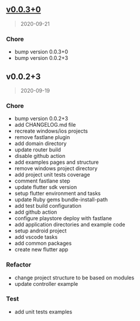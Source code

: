 
<a name="v0.0.3+0"></a>
## [v0.0.3+0](https://github.com/justdigital/miccional-app/compare/v0.0.2+3...v0.0.3+0)

> 2020-09-21

### Chore

* bump version 0.0.3+0
* bump version 0.0.2+3


<a name="v0.0.2+3"></a>
## v0.0.2+3

> 2020-09-19

### Chore

* bump version 0.0.2+3
* add CHANGELOG.md file
* recreate windows/ios projects
* remove fastlane plugin
* add domain directory
* update router build
* disable github action
* add examples pages and structure
* remove windows project directory
* add project unit tests coverage
* comment fastlane step
* update flutter sdk version
* setup flutter environment and tasks
* update Ruby gems bundle-install-path
* add test build configuration
* add github action
* configure playstore deploy with fastlane
* add application directories and example code
* setup android project
* add vscode tasks
* add common packages
* create new flutter app

### Refactor

* change project structure to be based on modules
* update controller example

### Test

* add unit tests examples

